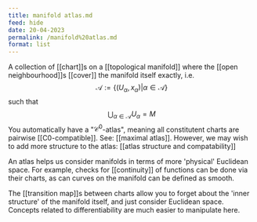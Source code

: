 ```yaml
---
title: manifold atlas.md
feed: hide
date: 20-04-2023
permalink: /manifold%20atlas.md
format: list
---
```



A collection of [[chart]]s on a [[topological manifold]] where the [[open neighbourhood]]s [[cover]] the manifold itself exactly, i.e.$$\mathscr A:= \{(U_\alpha, x_\alpha)|\alpha\in \mathcal A\}$$ such that $$\bigcup_{\alpha\in\mathcal A}U_\alpha = M$$
You automatically have a "$\mathcal C^0$-atlas", meaning all constitutent charts are pairwise [[C0-compatible]]. See: [[maximal atlas]].
However, we may wish to add more structure to the atlas: [[atlas structure and compatability]]

An atlas helps us consider manifolds in terms of more 'physical' Euclidean space. For example, checks for [[continuity]] of functions can be done via their charts, as can curves on the manifold can be defined as smooth.

The [[transition map]]s between charts allow you to forget about the 'inner structure' of the manifold itself, and just consider Euclidean space. Concepts related to differentiability are much easier to manipulate here.